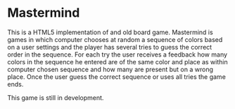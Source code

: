Mastermind
==========

This is a HTML5 implementation of and old board game. Mastermind is games in which computer chooses at random a sequence of colors based on a user settings and the player has several tries to guess the correct order in the sequence. For each try the user receives a feedback how many colors in the sequence he entered are of the same color and place as within computer chosen sequence and how many are present but on a wrong place. Once the user guess the correct sequence or uses all tries the game ends.

This game is still in development.
